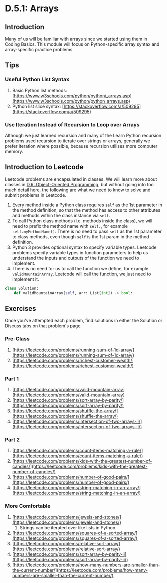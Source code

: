 # D.5.1: Arrays

## Introduction

Many of us will be familiar with arrays since we started using them in Coding Basics. This module will focus on Python-specific array syntax and array-specific practice problems.

## Tips

### Useful Python List Syntax

1. Basic Python list methods: [https://www.w3schools.com/python/python\_arrays.asp](https://www.w3schools.com/python/python_arrays.asp)
2. Python list slice syntax: [https://stackoverflow.com/a/509295](https://stackoverflow.com/a/509295)

### Use Iteration Instead of Recursion to Loop over Arrays

Although we just learned recursion and many of the Learn Python recursion problems used recursion to iterate over strings or arrays, generally we prefer iteration where possible, because recursion utilises more computer memory.

## Introduction to Leetcode

Leetcode problems are encapsulated in classes. We will learn more about classes in [D.6: Object-Oriented Programming](../d.8-intro-to-object-oriented-programming.md), but without going into too much detail here, the following are what we need to know to solve and submit problems in Leetcode.

1. Every method inside a Python class requires `self` as the 1st parameter in the method definition, so that the method has access to other attributes and methods within the class instance via `self`.
2. To call Python class methods \(i.e. methods inside the class\), we will need to prefix the method name with `self.`, for example `self.myMethodName()`. There is no need to pass `self` as the 1st parameter to class methods, even though `self` is the 1st param in the method definition.
3. Python 3 provides optional syntax to specify variable types. Leetcode problems specify variable types in function parameters to help us understand the inputs and outputs of the function we need to implement.
4. There is no need for us to call the function we define, for example `validMountainArray`. Leetcode will call the function, we just need to implement it.

```python
class Solution:
    def validMountainArray(self, arr: List[int]) -> bool:
```

## Exercises

Once you've attempted each problem, find solutions in either the Solution or Discuss tabs on that problem's page.

### Pre-Class

1. [https://leetcode.com/problems/running-sum-of-1d-array/](https://leetcode.com/problems/running-sum-of-1d-array/)
2. [https://leetcode.com/problems/richest-customer-wealth/](https://leetcode.com/problems/richest-customer-wealth/)

### Part 1

1. [https://leetcode.com/problems/valid-mountain-array](https://leetcode.com/problems/valid-mountain-array)
2. [https://leetcode.com/problems/sort-array-by-parity/](https://leetcode.com/problems/sort-array-by-parity/)
3. [https://leetcode.com/problems/shuffle-the-array/](https://leetcode.com/problems/shuffle-the-array/)
4. [https://leetcode.com/problems/intersection-of-two-arrays-ii/](https://leetcode.com/problems/intersection-of-two-arrays-ii/)

### Part 2

1. [https://leetcode.com/problems/count-items-matching-a-rule/](https://leetcode.com/problems/count-items-matching-a-rule/)
2. [https://leetcode.com/problems/kids-with-the-greatest-number-of-candies/](https://leetcode.com/problems/kids-with-the-greatest-number-of-candies/)
3. [https://leetcode.com/problems/number-of-good-pairs/](https://leetcode.com/problems/number-of-good-pairs/)
4. [https://leetcode.com/problems/string-matching-in-an-array/](https://leetcode.com/problems/string-matching-in-an-array/)

### More Comfortable

1. [https://leetcode.com/problems/jewels-and-stones/](https://leetcode.com/problems/jewels-and-stones/)
   1. Strings can be iterated over like lists in Python.
2. [https://leetcode.com/problems/squares-of-a-sorted-array/](https://leetcode.com/problems/squares-of-a-sorted-array/)
3. [https://leetcode.com/problems/relative-sort-array/](https://leetcode.com/problems/relative-sort-array/)
4. [https://leetcode.com/problems/sort-array-by-parity-ii](https://leetcode.com/problems/sort-array-by-parity-ii/)
5. [https://leetcode.com/problems/how-many-numbers-are-smaller-than-the-current-number/](https://leetcode.com/problems/how-many-numbers-are-smaller-than-the-current-number/)

